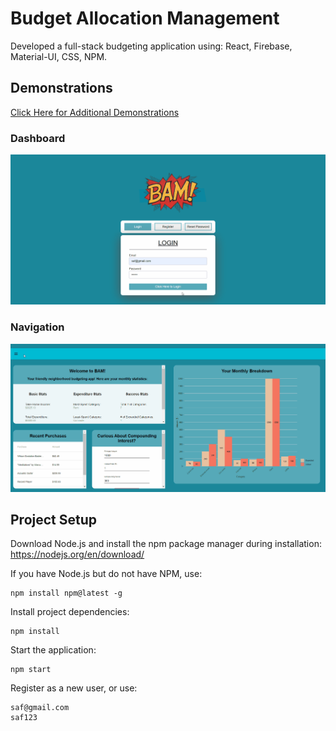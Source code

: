 # Budget Allocation Management
Developed a full-stack budgeting application using: React, Firebase, Material-UI, CSS, NPM.

## Demonstrations 
[Click Here for Additional Demonstrations](DEMO.md)
  ### Dashboard
  ![](Demo/Main_Dash.gif)
  
  ### Navigation
  ![](Demo/Navigation.gif)
  
## Project Setup
Download Node.js and install the npm package manager during installation: https://nodejs.org/en/download/

If you have Node.js but do not have NPM, use:
```
npm install npm@latest -g
```
Install project dependencies:
```
npm install
```
Start the application:
```
npm start
```
Register as a new user, or use:
```
saf@gmail.com
saf123
```

  




